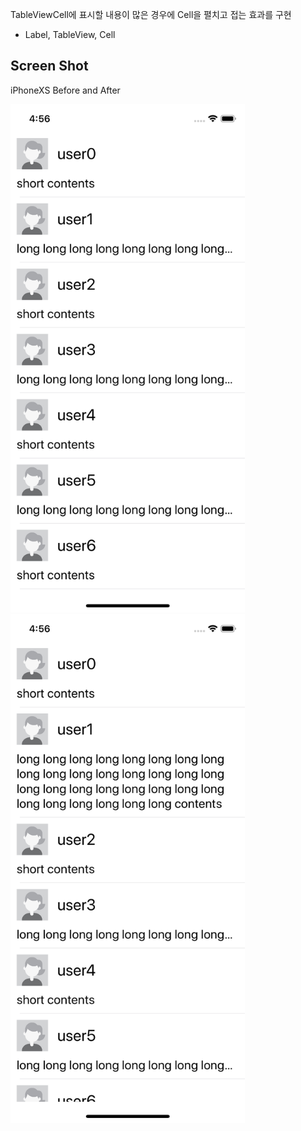 TableViewCell에 표시할 내용이 많은 경우에 Cell을 펼치고 접는 효과를 구현
* Label, TableView, Cell

Screen Shot
---
iPhoneXS
Before and After

<img src="./screen1.png" width="375"><img src="./screen2.png" width="375">
